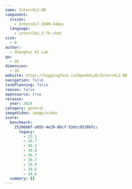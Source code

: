 ```yaml
---
name: InternVL2-8B
component:
  vision:
    - InternViT-300M-448px
  language:
    - internlm2_5-7b-chat
size:
  - 8
author:
  - Shanghai AI Lab
qa:
  - 2D
dimension:
  - 2D
website: https://huggingface.co/OpenGVLab/InternVL2-8B
navigation: false
taskPlanning: false
reason: false
opensource: true
release:
  year: 2024
category: general
imageVideo: image/video
score:
  benchmark:
    25206b0f-a955-4e39-86cf-53dcc9528bfc:
      legacy:
        - 23.1
        - 28.7
        - 48.2
        - 39.8
        - 36.7
        - 30.7
        - 29.9
        - 39.6
        - 34.6
  summary: {}
---
```

